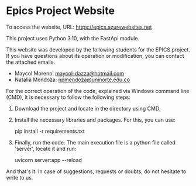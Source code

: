 # Epics Project Website
 
To access the website,
URL: https://epics.azurewebsites.net

This project uses Python 3.10, with the FastApi module. 

This website was developed by the following students for the EPICS project. If you have questions about its operation or modification, you can contact the attached emails.

- Maycol Moreno: maycol-dazza@hotmail.com
- Natalia Mendoza: npmendoza@uninorte.edu.co

For the correct operation of the code, explained via Windows command line (CMD), it is necessary to follow the following steps:

1. Download the project and locate in the directory using CMD.

2. Install the necessary libraries and packages. For this, you can use:

   pip install -r requirements.txt
   
3. Finally, run the code. The main execution file is a python file called 'server', locate it and run:

   uvicorn server:app --reload
   
And that's it. In case of suggestions, requests or doubts, do not hesitate to write to us.
